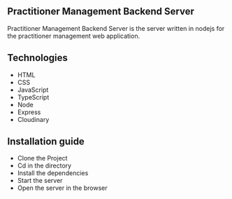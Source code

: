 ## Practitioner Management Backend Server

Practitioner Management Backend Server is the server written in nodejs for the practitioner management web application.

## Technologies

- HTML
- CSS
- JavaScript
- TypeScript
- Node
- Express
- Cloudinary

## Installation guide

- Clone the Project
- Cd in the directory
- Install the dependencies
- Start the server
- Open the server in the browser
